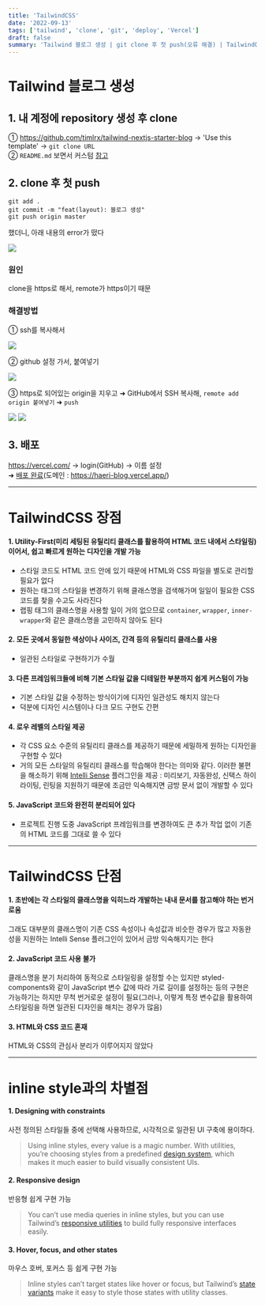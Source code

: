 ```yaml
---
title: 'TailwindCSS'
date: '2022-09-13'
tags: ['tailwind', 'clone', 'git', 'deploy', 'Vercel']
draft: false
summary: 'Tailwind 블로그 생성 | git clone 후 첫 push(오류 해결) | TailwindCSS 장단점 | inline style과의 차별점'
---
```


# Tailwind 블로그 생성

## 1. 내 계정에 repository 생성 후 clone

① https://github.com/timlrx/tailwind-nextjs-starter-blog -> 'Use this template' -> `git clone URL`  
② `README.md` 보면서 커스텀 [참고](https://cheesepaninim.vercel.app/blog/develop/blog/init-03)

## 2. clone 후 첫 push

```
git add .
git commit -m "feat(layout): 블로그 생성"
git push origin master
```

했더니, 아래 내용의 error가 떴다

<Image src="/static/images/git-first-push-error.png" width={800} height={100}/>

### 원인

clone을 https로 해서, remote가 https이기 때문

### 해결방법

① ssh를 복사해서

<Image src="/static/images/git-ssh.png" width={800} height={40}/>

② github 설정 가서, 붙여넣기

<Image src="/static/images/git-ssh-github.png" width={500} height={210}/>

③ https로 되어있는 origin을 지우고 ➜ GitHub에서 SSH 복사해, `remote add origin 붙여넣기` ➜ `push`

<Image src="/static/images/git-clone-ssh.png" width={600} height={210}/>
<Image src="/static/images/git-fix.png" width={600} height={230}/>

## 3. 배포

https://vercel.com/ -> login(GitHub) -> 이름 설정  
➜ [배포 완료](https://vercel.com/hr0123/haeri-blog)(도메인 : https://haeri-blog.vercel.app/)

---

# TailwindCSS 장점

#### 1. Utility-First(미리 세팅된 유틸리티 클래스를 활용하여 HTML 코드 내에서 스타일링)이어서, 쉽고 빠르게 원하는 디자인을 개발 가능

- 스타일 코드도 HTML 코드 안에 있기 때문에 HTML와 CSS 파일을 별도로 관리할 필요가 없다
- 원하는 태그의 스타일을 변경하기 위해 클래스명을 검색해가며 일일이 필요한 CSS 코드를 찾을 수고도 사라진다
- 랩핑 태그의 클래스명을 사용할 일이 거의 없으므로 `container`, `wrapper`, `inner-wrapper`와 같은 클래스명을 고민하지 않아도 된다

#### 2. 모든 곳에서 동일한 색상이나 사이즈, 간격 등의 유틸리티 클래스를 사용

- 일관된 스타일로 구현하기가 수월

#### 3. 다른 프레임워크들에 비해 기본 스타일 값을 디테일한 부분까지 쉽게 커스텀이 가능

- 기본 스타일 값을 수정하는 방식이기에 디자인 일관성도 해치지 않는다
- 덕분에 디자인 시스템이나 다크 모드 구현도 간편

#### 4. 로우 레벨의 스타일 제공

- 각 CSS 요소 수준의 유틸리티 클래스를 제공하기 때문에 세밀하게 원하는 디자인을 구현할 수 있다
- 거의 모든 스타일의 유틸리티 클래스를 학습해야 한다는 의미와 같다. 이러한 불편을 해소하기 위해 [Intelli Sense](https://marketplace.visualstudio.com/items?itemName=bradlc.vscode-tailwindcss) 플러그인을 제공 : 미리보기, 자동완성, 신택스 하이라이팅, 린팅을 지원하기 때문에 조금만 익숙해지면 금방 문서 없이 개발할 수 있다

#### 5. JavaScript 코드와 완전히 분리되어 있다

- 프로젝트 진행 도중 JavaScript 프레임워크를 변경하여도 큰 추가 작업 없이 기존의 HTML 코드를 그대로 쓸 수 있다

---

# TailwindCSS 단점

#### 1. 초반에는 각 스타일의 클래스명을 익히느라 개발하는 내내 문서를 참고해야 하는 번거로움

그래도 대부분의 클래스명이 기존 CSS 속성이나 속성값과 비슷한 경우가 많고 자동완성을 지원하는 Intelli Sense 플러그인이 있어서 금방 익숙해지기는 한다

#### 2. JavaScript 코드 사용 불가

클래스명을 분기 처리하여 동적으로 스타일링을 설정할 수는 있지만 styled-components와 같이 JavaScript 변수 값에 따라 가로 길이를 설정하는 등의 구현은 가능하기는 하지만 무척 번거로운 설정이 필요(그러나, 이렇게 특정 변수값을 활용하여 스타일링을 하면 일관된 디자인을 해치는 경우가 많음)

#### 3. HTML와 CSS 코드 혼재

HTML와 CSS의 관심사 분리가 이루어지지 않았다

---

# inline style과의 차별점

#### 1. Designing with constraints

사전 정의된 스타일들 중에 선택해 사용하므로, 시각적으로 일관된 UI 구축에 용이하다.

> Using inline styles, every value is a magic number. With utilities, you’re choosing styles from a predefined [design system](https://tailwindcss.com/docs/theme), which makes it much easier to build visually consistent UIs.

#### 2. Responsive design

반응형 쉽게 구현 가능

> You can’t use media queries in inline styles, but you can use Tailwind’s [responsive utilities](https://tailwindcss.com/docs/responsive-design) to build fully responsive interfaces easily.

#### 3. Hover, focus, and other states

마우스 호버, 포커스 등 쉽게 구현 가능

> Inline styles can’t target states like hover or focus, but Tailwind’s [state variants](https://tailwindcss.com/docs/hover-focus-and-other-states) make it easy to style those states with utility classes.
